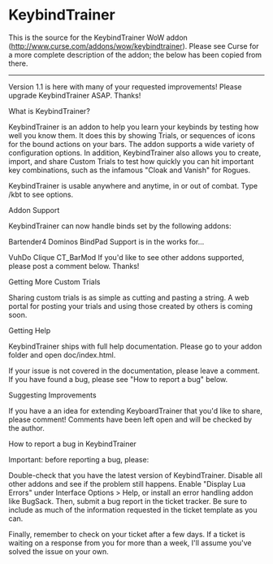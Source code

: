 KeybindTrainer
=========

This is the source for the KeybindTrainer WoW addon (http://www.curse.com/addons/wow/keybindtrainer).  Please see Curse for a more complete description of the addon; the below has been copied from there.

---

Version 1.1 is here with many of your requested improvements! Please upgrade KeybindTrainer ASAP. Thanks!

What is KeybindTrainer?

KeybindTrainer is an addon to help you learn your keybinds by testing how well you know them. It does this by showing Trials, or sequences of icons for the bound actions on your bars. The addon supports a wide variety of configuration options. In addition, KeybindTrainer also allows you to create, import, and share Custom Trials to test how quickly you can hit important key combinations, such as the infamous "Cloak and Vanish" for Rogues.

KeybindTrainer is usable anywhere and anytime, in or out of combat. Type /kbt to see options.

Addon Support

KeybindTrainer can now handle binds set by the following addons:

Bartender4
Dominos
BindPad
Support is in the works for...

VuhDo
Clique
CT_BarMod
If you'd like to see other addons supported, please post a comment below. Thanks!

Getting More Custom Trials

Sharing custom trials is as simple as cutting and pasting a string. A web portal for posting your trials and using those created by others is coming soon.

Getting Help

KeybindTrainer ships with full help documentation. Please go to your addon folder and open doc/index.html.

If your issue is not covered in the documentation, please leave a comment. If you have found a bug, please see "How to report a bug" below.

Suggesting Improvements

If you have a an idea for extending KeyboardTrainer that you'd like to share, please comment! Comments have been left open and will be checked by the author.

How to report a bug in KeybindTrainer

Important: before reporting a bug, please:

Double-check that you have the latest version of KeybindTrainer.
Disable all other addons and see if the problem still happens.
Enable "Display Lua Errors" under Interface Options > Help, or install an error handling addon like BugSack.
Then, submit a bug report in the ticket tracker. Be sure to include as much of the information requested in the ticket template as you can.

Finally, remember to check on your ticket after a few days. If a ticket is waiting on a response from you for more than a week, I'll assume you've solved the issue on your own.